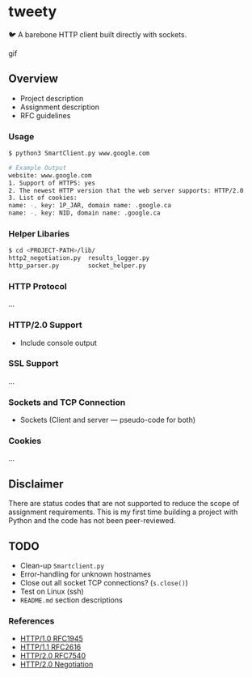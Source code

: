 # tweety
:bird: A barebone HTTP client built directly with sockets.

gif

## Overview
+ Project description
+ Assignment description
+ RFC guidelines

### Usage 
```bash
$ python3 SmartClient.py www.google.com

# Example Output
website: www.google.com
1. Support of HTTPS: yes
2. The newest HTTP version that the web server supports: HTTP/2.0
3. List of cookies:
name: -, key: 1P_JAR, domain name: .google.ca
name: -, key: NID, domain name: .google.ca
```

### Helper Libaries
```bash
$ cd <PROJECT-PATH>/lib/
http2_negotiation.py  results_logger.py
http_parser.py        socket_helper.py
```

### HTTP Protocol
...

### HTTP/2.0 Support
+ Include console output

### SSL Support
...

### Sockets and TCP Connection
+ Sockets (Client and server — pseudo-code for both)

### Cookies
...

## Disclaimer
There are status codes that are not supported to reduce the scope of assignment requirements. This is my first time building a project with Python and the code has not been peer-reviewed.

## TODO
+ Clean-up `Smartclient.py`
+ Error-handling for unknown hostnames
+ Close out all socket TCP connections? (`s.close()`)
+ Test on Linux (ssh)
+ `README.md` section descriptions

### References
+ [HTTP/1.0 RFC1945](https://tools.ietf.org/html/rfc1945)
+ [HTTP/1.1 RFC2616](https://tools.ietf.org/html/rfc2616)
+ [HTTP/2.0 RFC7540](https://tools.ietf.org/html/rfc7540)
+ [HTTP/2.0 Negotiation](https://python-hyper.org/projects/h2/en/stable/negotiating-http2.html)
